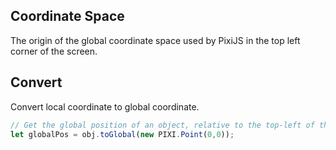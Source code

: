 ## Coordinate Space
The origin of the global coordinate space used by PixiJS in the top left corner of the screen.

## Convert
Convert local coordinate to global coordinate.
```js
// Get the global position of an object, relative to the top-left of the screen
let globalPos = obj.toGlobal(new PIXI.Point(0,0));
```